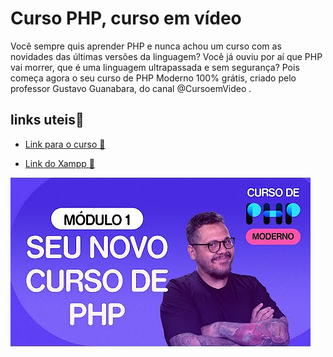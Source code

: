 # Curso PHP, curso em vídeo

Você sempre quis aprender PHP e nunca achou um curso com as novidades das últimas versões da linguagem? Você já ouviu por aí que PHP vai morrer, que é uma linguagem ultrapassada e sem segurança? Pois começa agora o seu curso de PHP Moderno 100% grátis, criado pelo professor Gustavo Guanabara, do canal @CursoemVideo .

## links uteis💭

-   [Link para o curso 🖖](https://www.youtube.com/watch?v=TfsO0BGvGn0&list=PLHz_AreHm4dlFPrCXCmd5g92860x_Pbr_)

-   [Link do Xampp 🔨](https://www.apachefriends.org/pt_br/index.html)

![Curso-em-video-img](./img/image.png)
